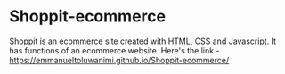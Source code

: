 # Shoppit-ecommerce
Shoppit is an ecommerce site created with HTML, CSS and Javascript. It has functions of an ecommerce website.
Here's the link - https://emmanueltoluwanimi.github.io/Shoppit-ecommerce/
